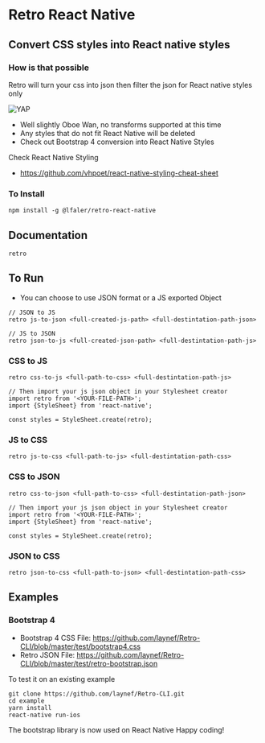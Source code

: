 # Retro React Native

## Convert CSS styles into React native styles

### How is that possible

Retro will turn your css into json then filter the json for React native styles only

![YAP](https://i.kym-cdn.com/entries/icons/original/000/023/967/obiwan.jpg)

- Well slightly Oboe Wan, no transforms supported at this time
- Any styles that do not fit React Native will be deleted
- Check out Bootstrap 4 conversion into React Native Styles

Check React Native Styling
- https://github.com/vhpoet/react-native-styling-cheat-sheet

### To Install
```
npm install -g @lfaler/retro-react-native
```

## Documentation
```
retro
```

## To Run

- You can choose to use JSON format or a JS exported Object
```
// JSON to JS
retro js-to-json <full-created-js-path> <full-destintation-path-json>

// JS to JSON
retro json-to-js <full-created-json-path> <full-destintation-path-js>
```

### CSS to JS
```
retro css-to-js <full-path-to-css> <full-destintation-path-js>

// Then import your js json object in your Stylesheet creator
import retro from '<YOUR-FILE-PATH>';
import {StyleSheet} from 'react-native';

const styles = StyleSheet.create(retro);

```

### JS to CSS
```
retro js-to-css <full-path-to-js> <full-destintation-path-css>
```

### CSS to JSON
```
retro css-to-json <full-path-to-css> <full-destintation-path-json>

// Then import your js json object in your Stylesheet creator
import retro from '<YOUR-FILE-PATH>';
import {StyleSheet} from 'react-native';

const styles = StyleSheet.create(retro);

```

### JSON to CSS
```
retro json-to-css <full-path-to-json> <full-destintation-path-css>
```

## Examples

### Bootstrap 4

- Bootstrap 4 CSS File: https://github.com/laynef/Retro-CLI/blob/master/test/bootstrap4.css
- Retro JSON File: https://github.com/laynef/Retro-CLI/blob/master/test/retro-bootstrap.json

To test it on an existing example
```
git clone https://github.com/laynef/Retro-CLI.git
cd example
yarn install
react-native run-ios
```

The bootstrap library is now used on React Native
Happy coding!
